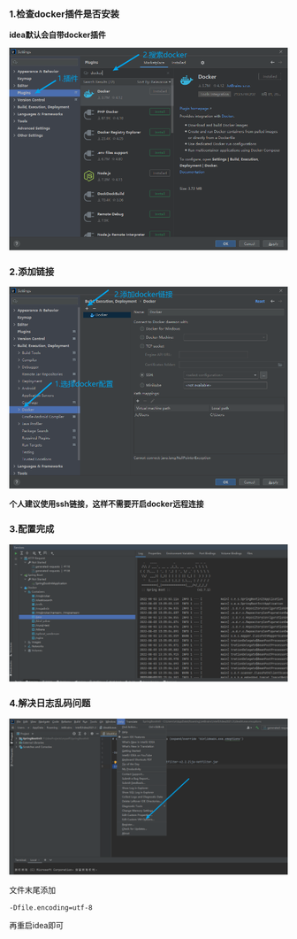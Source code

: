 ### 1.检查docker插件是否安装

**idea默认会自带docker插件**

![img](img\idea_docker_1.png)



### 2.添加链接

![img](img\idea_docker_2.png)

**个人建议使用ssh链接，这样不需要开启docker远程连接**

### 3.配置完成

![img](img\idea_docker_3.png)

### 4.解决日志乱码问题

![img](img\idea_docker_4.png)

文件末尾添加

```
-Dfile.encoding=utf-8
```

再重启idea即可